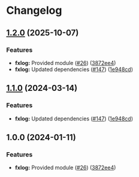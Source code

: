 # Changelog

## [1.2.0](https://github.com/bhardwajRahul/yokai/compare/fxlog-v1.1.0...fxlog/v1.2.0) (2025-10-07)


### Features

* **fxlog:** Provided module ([#26](https://github.com/bhardwajRahul/yokai/issues/26)) ([3872ee4](https://github.com/bhardwajRahul/yokai/commit/3872ee4900bed55e946dbf0d0b37ac2f289ade56))
* **fxlog:** Updated dependencies ([#147](https://github.com/bhardwajRahul/yokai/issues/147)) ([1e948cd](https://github.com/bhardwajRahul/yokai/commit/1e948cd91cbf0e7950bc9ad9e7bf52d26bc9637d))

## [1.1.0](https://github.com/ankorstore/yokai/compare/fxlog/v1.0.0...fxlog/v1.1.0) (2024-03-14)


### Features

* **fxlog:** Updated dependencies ([#147](https://github.com/ankorstore/yokai/issues/147)) ([1e948cd](https://github.com/ankorstore/yokai/commit/1e948cd91cbf0e7950bc9ad9e7bf52d26bc9637d))

## 1.0.0 (2024-01-11)


### Features

* **fxlog:** Provided module ([#26](https://github.com/ankorstore/yokai/issues/26)) ([3872ee4](https://github.com/ankorstore/yokai/commit/3872ee4900bed55e946dbf0d0b37ac2f289ade56))
